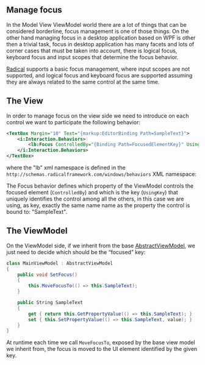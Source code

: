 ## Manage focus

In the Model View ViewModel world there are a lot of things that can be considered borderline, focus management is one of those things. On the other hand managing focus in a desktop application based on WPF is other then a trivial task, focus in desktop application has many facets and lots of corner cases that must be taken into account, there is logical focus, keyboard focus and input scopes that determine the focus behavior.

[Radical](https://github.com/RadicalFx/radical) supports a basic focus management, where input scopes are not supported, and logical focus and keyboard focus are supported assuming they are always related to the same control at the same time.

## The View

In order to manage focus on the view side we need to introduce on each control we want to participate the following behavior:

```xml
<TextBox Margin="10" Text="{markup:EditorBinding Path=SampleText}">
    <i:Interaction.Behaviors>
        <lb:Focus ControlledBy="{Binding Path=FocusedElementKey}" UsingKey="SampleText" />
    </i:Interaction.Behaviors>
</TextBox>
```

where the "lb" xml namespace is defined in the `http://schemas.radicalframework.com/windows/behaviors` XML namespace:

The Focus behavior defines which property of the ViewModel controls the focused element (`ControlledBy`) and which is the key (`UsingKey`) that uniquely identifies the control among all the others, in this case we are using, as key, exactly the same name name as the property the control is bound to: "SampleText".

## The ViewModel

On the ViewModel side, if we inherit from the base [AbstractViewModel](../mvvm/abstract-view-model.md), we just need to decide which should be the “focused” key:

```csharp
class MainViewModel : AbstractViewModel
{
    public void SetFocus() 
    {
        this.MoveFocusTo(() => this.SampleText);
    }

    public String SampleText
    {
        get { return this.GetPropertyValue(() => this.SampleText); }
        set { this.SetPropertyValue(() => this.SampleText, value); }
    }
}
```

At runtime each time we call `MoveFocusTo`, exposed by the base view model we inherit from, the focus is moved to the UI element identified by the given key.
